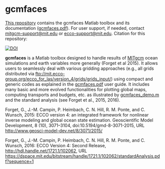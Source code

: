 # gcmfaces

[This repository][] contains the gcmfaces Matlab toolbox and its documentation ([gcmfaces.pdf][]). For user support, if needed, contact <mitgcm-support@mit.edu> or <ecco-support@mit.edu>. Citation for this repository: 

[![DOI](https://zenodo.org/badge/62541910.svg)](https://zenodo.org/badge/latestdoi/62541910)

[This repository]: https://github.com/gaelforget/gcmfaces
[MITgcm]: http://mitgcm.org/
[gcmfaces.pdf]: https://github.com/gaelforget/gcmfaces/blob/master/gcmfaces.pdf
[ECCO v4 r2 github repository]: https://github.com/gaelforget/ECCO_v4_r2
[various grids]: ftp://mit.ecco-group.org/ecco_for_las/version_4/grids/grids_input/
[gcmfaces_demo.m]: https://github.com/gaelforget/gcmfaces/blob/master/gcmfaces_demo.m

**gcmfaces** is a Matlab toolbox designed to handle results of [MITgcm][] ocean simulations and earth variables more generally (Forget et al 2015). It allows users to seamlessly deal with various gridding approaches (e.g., all grids distributed via <ftp://mit.ecco-group.org/ecco_for_las/version_4/grids/grids_input/>) using compact and generic codes as explained in the [gcmfaces.pdf][] user guide. It includes many basic and more evolved functionalities for plotting global maps, computing transports and budgets, etc. as illustrated by [gcmfaces_demo.m][] and the standard analysis (see Forget et al., 2015, 2016).  

Forget, G., J.-M. Campin, P. Heimbach, C. N. Hill, R. M. Ponte, and C. Wunsch, 2015: ECCO version 4: an integrated framework for nonlinear inverse modeling and global ocean state estimation. Geoscientific Model Development, 8 (10), 3071–3104, doi:10.5194/gmd-8-3071-2015, URL <http://www.geosci-model-dev.net/8/3071/2015/>

Forget, G., J.-M. Campin, P. Heimbach, C. N. Hill, R. M. Ponte, and C. Wunsch, 2016: ECCO Version 4: Second Release, http://hdl.handle.net/1721.1/102062, URL <https://dspace.mit.edu/bitstream/handle/1721.1/102062/standardAnalysis.pdf?sequence=1>

